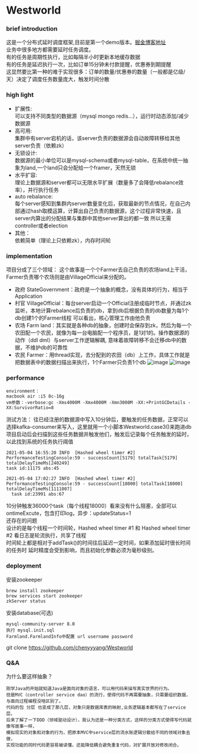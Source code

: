 # Westworld

### brief introduction
这是一个分布式延时调度框架,目前是第一个demo版本。[掘金博客地址](https://juejin.cn/post/6951905809617911845)   
业务中很多地方都需要延时任务调度。  
有的任务是周期性执行，比如每隔半小时更新本地缓存数据  
有的任务是延迟执行一次，比如订单15分钟未付款提醒，优惠券到期提醒  
这显然要比第一种的难于实现很多：订单的数量/优惠券的数量（一般都是亿级/天）决定了调度任务数量庞大，触发时间分散    

### high light
- 扩展性:  
可以支持不同类型的数据源（mysql mongo redis...），运行时动态添加/减少数据源
- 高可用:  
集群中有server宕机的话，该server负责的数据源会自动故障转移给其他server负责（依赖zk）
- 无锁设计:  
数据源的最小单位可以是mysql-schema或者mysql-table，在系统中统一抽象为land,一个land只会分配给一个framer，天然无锁
- 水平扩容:  
理论上数据源和server都可以无限水平扩展（数量多了会降低rebalance效率），并行执行任务
- auto rebalance:  
每个server感知到集群内server数量变化后，获取最新的节点情况，在自己内部通过hash取模运算，计算出自己负责的数据源，这个过程非常快速，且server内算出的分配结果与集群中其他server算出的都一致
所以无需controller或者election
- 其他：  
依赖简单（理论上只依赖zk），内存时间轮

### implementation
项目分成了三个领域： 
这个故事是一个个Farmer去自己负责的农场land上干活，Farmer负责哪个农场则是由VillageOfficial来分配的。  

- 政府 StateGovernment：政府是一个抽象的概念，没有具体的行为，相当于Application
- 村官 VillageOfficial：每台server启动一个Official注册成临时节点，并通过zk监听，本地计算rebalance后负责的db，拿到db后根据负责的db数量为每1个db创建1个的Farmer线程
可以看出，核心管理工作由他负责
- 农场 Farm land：其实就是各种db的抽象，创建时会保存到zk，然后为每一个农田配一个农民，就像为每一台电脑配一个程序员，是1对1的。操作数据源的动作（ddl dml）与server工作逻辑解耦,
意味着故障转移不会迁移db中的数据，不维护db的可靠性
- 农民 Farmer：用thread实现，去分配到的农田（db）上工作，具体工作就是把数据表中的数据扫描出来执行，1个Farmer只负责1个db
![image](https://user-images.githubusercontent.com/22273370/116993215-bbae3800-ad09-11eb-8f0a-64b0aeda36d9.png)
![image](https://user-images.githubusercontent.com/22273370/116992504-b2709b80-ad08-11eb-83cf-5a908009f752.png)

### performance
```
environment：
macbook air :i5 8c-16g 
vm参数：-verbose:gc -Xms4000M -Xmx4000M -Xmn3000M -XX:+PrintGCDetails -XX:SurvivorRatio=8
```
测试方法：
往已经注册的数据源中写入10分钟后，要触发的任务数据，正常可以选择kafka-consumer来写入，这里就用一个小脚本Westworld.case3()来跑进db  
项目启动后会扫描到这些任务数据并触发他们，触发后记录每个任务触发的延时，以此找到系统的任务执行阈值
```
2021-05-04 16:55:20 INFO  [Hashed wheel timer #2] PerformanceTestingConsole:59 - successCount[5179] totalTask[5179] totalDelayTimeMs[240249]
task id:11175 abs:45

2021-05-04 17:02:27 INFO  [Hashed wheel timer #2] PerformanceTestingConsole:59 - successCount[18000] totalTask[18000] totalDelayTimeMs[1111007]
  task id:23991 abs:67
```
10分钟触发36000个task（每个线程18000）看来没有什么阻塞，全部可以ontimeExcute，包含打印log，异步：updateStatus=1    
还存在的问题   
设计的是每个线程一个时间轮，Hashed wheel timer #1 和 Hashed wheel timer #2 看日志是轮流执行，共享了线程  
时间轮上都是相对于addTask()的时间往后延迟一定时间，如果添加延时很长时间 的任务时 延时精度会受到影响，而且初始化参数必须为毫秒级别。  





### deployment
安装zookeeper
```
brew install zookeeper
brew services start zookeeper
zkServer status
```
安装database(可选)
```angular2
mysql-community-server 8.0
执行 mysql.init.sql
Farmland.FarmlandInfo中配置 url username password
```

git clone https://github.com/chenyyyang/Westworld


### Q&A
为什么要这样抽象？  
```
刚学Java的开始就知道Java是面向对象的语言，可以用代码来描写真实世界的行为。
但是MVC（controller service dao）的流行，使得代码不再需要抽象，只需要组织数据，与面向过程编程没啥区别了。
代码的包 分层 也变成了那几层，对象只是数据库表的映射,业务逻辑基本都写在了service层。
后来了解了一下DDD（领域驱动设计），我认为还是一种分类方式，这样的分类方式使得写代码就像写故事一样，
模拟现实的对象和对象的行为，把原本MVC中service层的流水账逻辑分散给不同的领域对象去做，
实现功能的同时代码更容易被读懂，还能降低耦合避免重复代码，对扩展开放对修改闭合。
```

